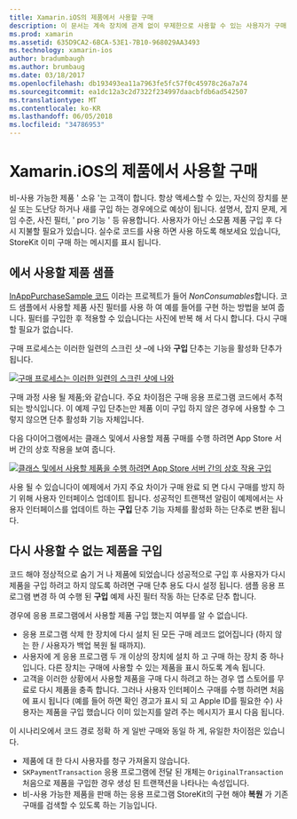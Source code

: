 ```yaml
---
title: Xamarin.iOS의 제품에서 사용할 구매
description: 이 문서는 계속 장치에 관계 없이 무제한으로 사용할 수 있는 사용자가 구매 기능이 있는 Xamarin.iOS에서 사용할 제품을 설명 합니다.
ms.prod: xamarin
ms.assetid: 635D9CA2-6BCA-53E1-7B10-968029AA3493
ms.technology: xamarin-ios
author: bradumbaugh
ms.author: brumbaug
ms.date: 03/18/2017
ms.openlocfilehash: db193493ea11a7963fe5fc57f0c45978c26a7a74
ms.sourcegitcommit: ea1dc12a3c2d7322f234997daacbfdb6ad542507
ms.translationtype: MT
ms.contentlocale: ko-KR
ms.lasthandoff: 06/05/2018
ms.locfileid: "34786953"
---
```

# <a name="purchasing-non-consumable-products-in-xamarinios"></a>Xamarin.iOS의 제품에서 사용할 구매

비-사용 가능한 제품 ' 소유 '는 고객이 합니다. 항상 액세스할 수 있는, 자신의 장치를 분실 또는 도난당 하거나 새를 구입 하는 경우에으로 예상이 됩니다. 설명서, 잡지 문제, 게임 수준, 사진 필터, ' pro 기능 ' 등 유용합니다. 사용자가 아닌 소모품 제품 구입 후 다시 지불할 필요가 있습니다. 실수로 코드를 사용 하면 사용 하도록 해보세요 있습니다, StoreKit 이미 구매 하는 메시지를 표시 됩니다.

## <a name="non-consumable-products-sample"></a>에서 사용할 제품 샘플

[InAppPurchaseSample 코드](https://developer.xamarin.com/samples/monotouch/StoreKit/) 이라는 프로젝트가 들어 *NonConsumables*합니다. 코드 샘플에서 사용할 제품 사진 필터를 사용 하 여 예를 들어를 구현 하는 방법을 보여 줍니다. 필터를 구입한 후 적용할 수 있습니다는 사진에 반복 해 서 다시 합니다. 다시 구매할 필요가 없습니다.   
   
   
   
 구매 프로세스는 이러한 일련의 스크린 샷 –에 나와 **구입** 단추는 기능을 활성화 단추가 됩니다.   
   
   
   
 [![](purchasing-non-consumable-products-images/image34.png "구매 프로세스는 이러한 일련의 스크린 샷에 나와")](purchasing-non-consumable-products-images/image34.png#lightbox)   
   
   
   
 구매 과정 사용 될 제품;와 같습니다. 주요 차이점은 구매 응용 프로그램 코드에서 추적 되는 방식입니다. 이 예제 구입 단추는만 제품 이미 구입 하지 않은 경우에 사용할 수 그렇지 않으면 단추 활성화 기능 자체입니다.   
   
   
   

다음 다이어그램에서는 클래스 및에서 사용할 제품 구매를 수행 하려면 App Store 서버 간의 상호 작용을 보여 줍니다.   
   
   
   
 [![](purchasing-non-consumable-products-images/image35.png "클래스 및에서 사용할 제품을 수행 하려면 App Store 서버 간의 상호 작용 구입")](purchasing-non-consumable-products-images/image35.png#lightbox)   
   
   
   
 사용 될 수 있습니다이 예제에서 가지 주요 차이가 구매 완료 되 면 다시 구매를 방지 하기 위해 사용자 인터페이스 업데이트 됩니다. 성공적인 트랜잭션 알림이 예제에서는 사용자 인터페이스를 업데이트 하는 **구입** 단추 기능 자체를 활성화 하는 단추로 변환 됩니다.

## <a name="re-purchasing-non-consumable-products"></a>다시 사용할 수 없는 제품을 구입

코드 해야 정상적으로 숨기 거 나 제품에 되었습니다 성공적으로 구입 후 사용자가 다시 제품을 구입 하려고 하지 않도록 하려면 구매 단추 용도 다시 설정 됩니다. 샘플 응용 프로그램 변경 하 여 수행 된 **구입** 예제 사진 필터 작동 하는 단추로 단추 합니다.   
   
   
   
 경우에 응용 프로그램에서 사용할 제품 구입 했는지 여부를 알 수 없습니다.

-  응용 프로그램 삭제 한 장치에 다시 설치 된 모든 구매 레코드 없어집니다 (하지 않는 한 / 사용자가 백업 복원 될 때까지). 
-  사용자에 게 응용 프로그램 두 개 이상의 장치에 설치 하 고 구매 하는 장치 중 하나입니다. 다른 장치는 구매에 사용할 수 있는 제품을 표시 하도록 계속 됩니다. 
-  고객을 이러한 상황에서 사용할 제품을 구매 다시 하려고 하는 경우 앱 스토어를 무료로 다시 제품을 충족 합니다. 그러나 사용자 인터페이스 구매를 수행 하려면 처음에 표시 됩니다 (예를 들어 하면 확인 경고가 표시 되 고 Apple ID를 필요한 수) 사용자는 제품을 구입 했습니다 이미 있는지를 알려 주는 메시지가 표시 다음 됩니다.  
   
   
   
 이 시나리오에서 코드 경로 정확 하 게 일반 구매와 동일 하 게, 유일한 차이점은 있습니다.

-  제품에 대 한 다시 사용자를 청구 가져올지 않습니다.
-  `SKPaymentTransaction` 응용 프로그램에 전달 된 개체는 `OriginalTransaction` 처음으로 제품을 구입한 경우 생성 된 트랜잭션을 나타나는 속성입니다. 
-  비-사용 가능한 제품을 판매 하는 응용 프로그램 StoreKit의 구현 해야 **복원** 가 기존 구매를 검색할 수 있도록 하는 기능입니다. 
